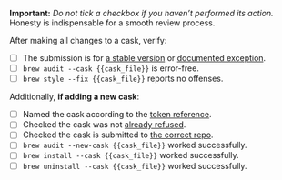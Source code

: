 **Important:** *Do not tick a checkbox if you haven’t performed its action.* Honesty is indispensable for a smooth review process.

After making all changes to a cask, verify:

- [ ] The submission is for [a stable version](https://github.com/Homebrew/brew/blob/master/docs/Acceptable-Casks.md#stable-versions) or [documented exception](https://github.com/Homebrew/homebrew-cask/blob/master/doc/development/adding_a_cask.md#but-there-is-no-stable-version).
- [ ] `brew audit --cask {{cask_file}}` is error-free.
- [ ] `brew style --fix {{cask_file}}` reports no offenses.

Additionally, **if adding a new cask**:

- [ ] Named the cask according to the [token reference](https://github.com/Homebrew/homebrew-cask/blob/master/doc/cask_language_reference/token_reference.md).
- [ ] Checked the cask was not [already refused](https://github.com/Homebrew/homebrew-cask-versions/search?q=is%3Aclosed&type=Issues).
- [ ] Checked the cask is submitted to [the correct repo](https://github.com/Homebrew/homebrew-cask/blob/master/doc/development/adding_a_cask.md#finding-a-home-for-your-cask).
- [ ] `brew audit --new-cask {{cask_file}}` worked successfully.
- [ ] `brew install --cask {{cask_file}}` worked successfully.
- [ ] `brew uninstall --cask {{cask_file}}` worked successfully.
